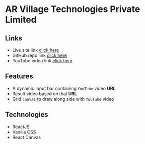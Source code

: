 # AR Village Technologies Private Limited

## Links
* Live site link [click here](https://ar-village-internship.vercel.app/)
* GitHub repo link [click here](https://github.com/hasibulislam999/ar-village-internship)
* YouTube video link [click here](https://youtu.be/PHuk0_gLWBw)

## Features
* A dynamic input bar containing `YouTube` video **URL**
* Result video based on that **URL**
* Grid `canvas` to draw along side with `YouTube` video

## Technologies
* ReactJS
* Vanilla CSS
* React Canvas
